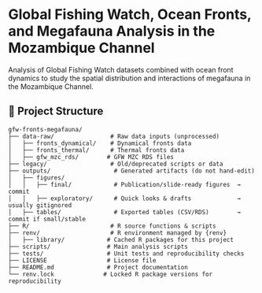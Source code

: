 # Global Fishing Watch, Ocean Fronts, and Megafauna Analysis in the Mozambique Channel
Analysis of Global Fishing Watch datasets combined with ocean front dynamics to study the spatial distribution and interactions of megafauna in 
the Mozambique Channel.

## 📂 Project Structure

```text
gfw-fronts-megafauna/
├── data-raw/                # Raw data inputs (unprocessed)
│   ├── fronts_dynamical/    # Dynamical fronts data
│   ├── fronts_thermal/      # Thermal fronts data
│   ├── gfw_mzc_rds/        # GFW MZC RDS files
├── legacy/                  # Old/deprecated scripts or data
├── outputs/                  # Generated artifacts (do not hand-edit)
│   ├── figures/
│   │   ├── final/            # Publication/slide-ready figures  → commit
│   │   ├── exploratory/      # Quick looks & drafts             → usually gitignored
│   ├── tables/               # Exported tables (CSV/RDS)        → commit if small/stable
├── R/                       # R source functions & scripts
├── renv/                    # R environment managed by {renv}
│   ├── library/            # Cached R packages for this project
├── scripts/                # Main analysis scripts
├── tests/                  # Unit tests and reproducibility checks
├── LICENSE                 # License file
├── README.md               # Project documentation
└── renv.lock              # Locked R package versions for reproducibility